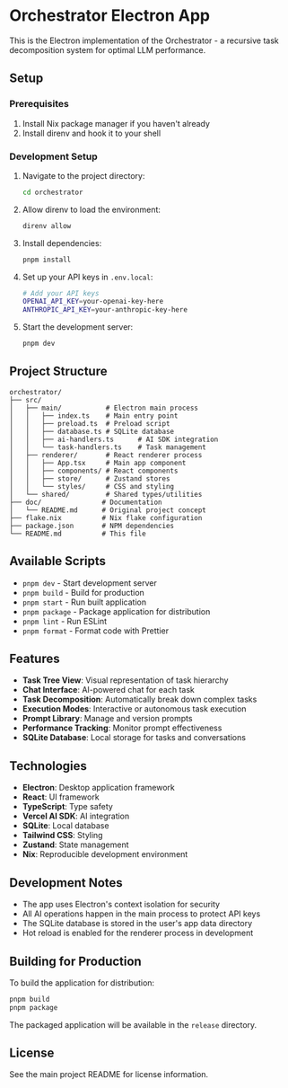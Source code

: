 # Orchestrator Electron App

This is the Electron implementation of the Orchestrator - a recursive task decomposition system for optimal LLM performance.

## Setup

### Prerequisites

1. Install Nix package manager if you haven't already
2. Install direnv and hook it to your shell

### Development Setup

1. Navigate to the project directory:
   ```bash
   cd orchestrator
   ```

2. Allow direnv to load the environment:
   ```bash
   direnv allow
   ```

3. Install dependencies:
   ```bash
   pnpm install
   ```

4. Set up your API keys in `.env.local`:
   ```bash
   # Add your API keys
   OPENAI_API_KEY=your-openai-key-here
   ANTHROPIC_API_KEY=your-anthropic-key-here
   ```

5. Start the development server:
   ```bash
   pnpm dev
   ```

## Project Structure

```
orchestrator/
├── src/
│   ├── main/           # Electron main process
│   │   ├── index.ts    # Main entry point
│   │   ├── preload.ts  # Preload script
│   │   ├── database.ts # SQLite database
│   │   ├── ai-handlers.ts      # AI SDK integration
│   │   └── task-handlers.ts    # Task management
│   ├── renderer/       # React renderer process
│   │   ├── App.tsx     # Main app component
│   │   ├── components/ # React components
│   │   ├── store/      # Zustand stores
│   │   └── styles/     # CSS and styling
│   └── shared/         # Shared types/utilities
├── doc/               # Documentation
│   └── README.md      # Original project concept
├── flake.nix          # Nix flake configuration
├── package.json       # NPM dependencies
└── README.md          # This file
```

## Available Scripts

- `pnpm dev` - Start development server
- `pnpm build` - Build for production
- `pnpm start` - Run built application
- `pnpm package` - Package application for distribution
- `pnpm lint` - Run ESLint
- `pnpm format` - Format code with Prettier

## Features

- **Task Tree View**: Visual representation of task hierarchy
- **Chat Interface**: AI-powered chat for each task
- **Task Decomposition**: Automatically break down complex tasks
- **Execution Modes**: Interactive or autonomous task execution
- **Prompt Library**: Manage and version prompts
- **Performance Tracking**: Monitor prompt effectiveness
- **SQLite Database**: Local storage for tasks and conversations

## Technologies

- **Electron**: Desktop application framework
- **React**: UI framework
- **TypeScript**: Type safety
- **Vercel AI SDK**: AI integration
- **SQLite**: Local database
- **Tailwind CSS**: Styling
- **Zustand**: State management
- **Nix**: Reproducible development environment

## Development Notes

- The app uses Electron's context isolation for security
- All AI operations happen in the main process to protect API keys
- The SQLite database is stored in the user's app data directory
- Hot reload is enabled for the renderer process in development

## Building for Production

To build the application for distribution:

```bash
pnpm build
pnpm package
```

The packaged application will be available in the `release` directory.

## License

See the main project README for license information. 